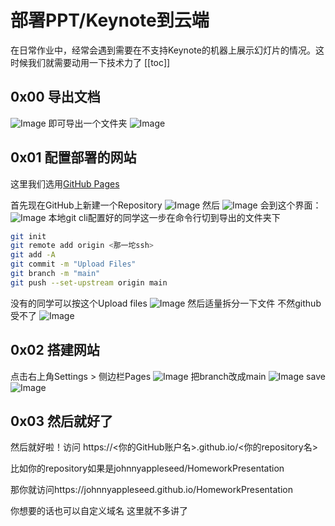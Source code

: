 # 部署PPT/Keynote到云端
在日常作业中，经常会遇到需要在不支持Keynote的机器上展示幻灯片的情况。这时候我们就需要动用一下技术力了
[[toc]]
## 0x00 导出文档
![Image](/assets/Miscellaneous/Keynote-deploy/1.webp)
即可导出一个文件夹
![Image](/assets/Miscellaneous/Keynote-deploy/2.webp)
## 0x01 配置部署的网站
这里我们选用<a href="https://pages.github.com">GitHub Pages</a>

首先现在GitHub上新建一个Repository 
![Image](/assets/Miscellaneous/Keynote-deploy/3.webp)
然后
![Image](/assets/Miscellaneous/Keynote-deploy/4.webp)
会到这个界面：
![Image](/assets/Miscellaneous/Keynote-deploy/5.webp)
本地git cli配置好的同学这一步在命令行切到导出的文件夹下
```bash
git init
git remote add origin <那一坨ssh>
git add -A
git commit -m "Upload Files"
git branch -m "main"
git push --set-upstream origin main
```
没有的同学可以按这个Upload files
![Image](/assets/Miscellaneous/Keynote-deploy/6.webp)
然后适量拆分一下文件 不然github受不了
![Image](/assets/Miscellaneous/Keynote-deploy/7.webp)

## 0x02 搭建网站

点击右上角Settings > 侧边栏Pages
![Image](/assets/Miscellaneous/Keynote-deploy/8.webp)
把branch改成main
![Image](/assets/Miscellaneous/Keynote-deploy/9.webp)
save
![Image](/assets/Miscellaneous/Keynote-deploy/10.webp)


## 0x03 然后就好了

然后就好啦！访问 https://<你的GitHub账户名>.github.io/<你的repository名>

比如你的repository如果是johnnyappleseed/HomeworkPresentation

那你就访问https://johnnyappleseed.github.io/HomeworkPresentation

你想要的话也可以自定义域名 这里就不多讲了

<Vssue/>